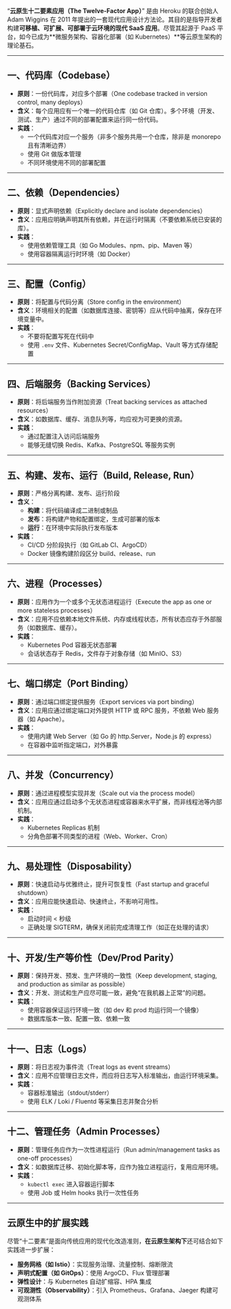 “**云原生十二要素应用（The Twelve-Factor App）**” 是由 Heroku 的联合创始人 Adam Wiggins 在 2011 年提出的一套现代应用设计方法论。其目的是指导开发者构建**可移植、可扩展、可部署于云环境的现代 SaaS 应用**。尽管其起源于 PaaS 平台，如今已成为**微服务架构、容器化部署（如 Kubernetes）**等云原生架构的理论基石。

------

## 一、代码库（Codebase）

- **原则**：一份代码库，对应多个部署（One codebase tracked in version control, many deploys）
- **含义**：每个应用应有一个唯一的代码仓库（如 Git 仓库）。多个环境（开发、测试、生产）通过不同的部署配置来运行同一份代码。
- **实践**：
  - 一个代码库对应一个服务（非多个服务共用一个仓库，除非是 monorepo 且有清晰边界）
  - 使用 Git 做版本管理
  - 不同环境使用不同的部署配置

------

## 二、依赖（Dependencies）

- **原则**：显式声明依赖（Explicitly declare and isolate dependencies）
- **含义**：应用应明确声明其所有依赖，并在运行时隔离（不要依赖系统已安装的库）。
- **实践**：
  - 使用依赖管理工具（如 Go Modules、npm、pip、Maven 等）
  - 使用容器隔离运行时环境（如 Docker）

------

## 三、配置（Config）

- **原则**：将配置与代码分离（Store config in the environment）
- **含义**：环境相关的配置（如数据库连接、密钥等）应从代码中抽离，保存在环境变量中。
- **实践**：
  - 不要将配置写死在代码中
  - 使用 `.env` 文件、Kubernetes Secret/ConfigMap、Vault 等方式存储配置

------

## 四、后端服务（Backing Services）

- **原则**：将后端服务当作附加资源（Treat backing services as attached resources）
- **含义**：如数据库、缓存、消息队列等，均应视为可更换的资源。
- **实践**：
  - 通过配置注入访问后端服务
  - 能够无缝切换 Redis、Kafka、PostgreSQL 等服务实例

------

## 五、构建、发布、运行（Build, Release, Run）

- **原则**：严格分离构建、发布、运行阶段
- **含义**：
  - **构建**：将代码编译成二进制或制品
  - **发布**：将构建产物和配置绑定，生成可部署的版本
  - **运行**：在环境中实际执行发布版本
- **实践**：
  - CI/CD 分阶段执行（如 GitLab CI、ArgoCD）
  - Docker 镜像构建阶段区分 build、release、run

------

## 六、进程（Processes）

- **原则**：应用作为一个或多个无状态进程运行（Execute the app as one or more stateless processes）
- **含义**：应用不应依赖本地文件系统、内存或线程状态，所有状态应存于外部服务（如数据库、缓存）。
- **实践**：
  - Kubernetes Pod 容器无状态部署
  - 会话状态存于 Redis，文件存于对象存储（如 MinIO、S3）

------

## 七、端口绑定（Port Binding）

- **原则**：通过端口绑定提供服务（Export services via port binding）
- **含义**：应用应通过绑定端口对外提供 HTTP 或 RPC 服务，不依赖 Web 服务器（如 Apache）。
- **实践**：
  - 使用内建 Web Server（如 Go 的 http.Server，Node.js 的 express）
  - 在容器中监听指定端口，对外暴露

------

## 八、并发（Concurrency）

- **原则**：通过进程模型实现并发（Scale out via the process model）
- **含义**：应用应通过启动多个无状态进程或容器来水平扩展，而非线程池等内部机制。
- **实践**：
  - Kubernetes Replicas 机制
  - 分角色部署不同类型的进程（Web、Worker、Cron）

------

## 九、易处理性（Disposability）

- **原则**：快速启动与优雅终止，提升可恢复性（Fast startup and graceful shutdown）
- **含义**：应用应能快速启动、快速终止，不影响可用性。
- **实践**：
  - 启动时间 < 秒级
  - 正确处理 SIGTERM，确保关闭前完成清理工作（如正在处理的请求）

------

## 十、开发/生产等价性（Dev/Prod Parity）

- **原则**：保持开发、预发、生产环境的一致性（Keep development, staging, and production as similar as possible）
- **含义**：开发、测试和生产应尽可能一致，避免“在我机器上正常”的问题。
- **实践**：
  - 使用容器保证运行环境一致（如 dev 和 prod 均运行同一个镜像）
  - 数据库版本一致、配置一致、依赖一致

------

## 十一、日志（Logs）

- **原则**：将日志视为事件流（Treat logs as event streams）
- **含义**：应用不应管理日志文件，而应将日志写入标准输出，由运行环境采集。
- **实践**：
  - 容器标准输出（stdout/stderr）
  - 使用 ELK / Loki / Fluentd 等采集日志并聚合分析

------

## 十二、管理任务（Admin Processes）

- **原则**：管理任务应作为一次性进程运行（Run admin/management tasks as one-off processes）
- **含义**：如数据库迁移、初始化脚本等，应作为独立进程运行，复用应用环境。
- **实践**：
  - `kubectl exec` 进入容器运行脚本
  - 使用 Job 或 Helm hooks 执行一次性任务

------

## 云原生中的扩展实践

尽管“十二要素”是面向传统应用的现代化改造准则，**在云原生架构下**还可结合如下实践进一步扩展：

- **服务网格（如 Istio）**：实现服务治理、流量控制、熔断限流
- **声明式配置（如 GitOps）**：使用 ArgoCD、Flux 管理部署
- **弹性设计**：与 Kubernetes 自动扩缩容、HPA 集成
- **可观测性（Observability）**：引入 Prometheus、Grafana、Jaeger 构建可观测体系